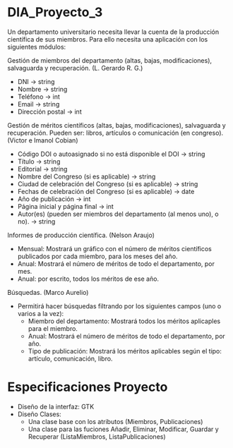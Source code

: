 # DIA_Proyecto_3

Un departamento universitario necesita llevar la cuenta de la producción científica de sus miembros. Para ello necesita una aplicación con los siguientes módulos:

Gestión de miembros del departamento (altas, bajas, modificaciones), salvaguarda y recuperación. (L. Gerardo R. G.)

  - DNI  -> string
  - Nombre -> string  
  - Teléfono -> int 
  - Email -> string
  - Dirección postal -> int 
  
  
Gestión de méritos científicos (altas, bajas, modificaciones), salvaguarda y recuperación. Pueden ser: libros, artículos o comunicación   (en congreso). (Victor e Imanol Cobian)

  - Código DOI o autoasignado si no está disponible el DOI -> string 
  - Título  -> string
  - Editorial  -> string
  - Nombre del Congreso (si es aplicable) -> string  
  - Ciudad de celebración del Congreso (si es aplicable) -> string  
  - Fechas de celebración del Congreso (si es aplicable)  -> date
  - Año de publicación  -> int
  - Página inicial y página final -> int 
  - Autor(es) (pueden ser miembros del departamento (al menos uno), o no). -> string  
  
  
Informes de producción científica. (Nelson Araujo)
  - Mensual: Mostrará un gráfico con el número de méritos científicos publicados por cada miembro, para los meses del año.
  - Anual: Mostrará el número de méritos de todo el departamento, por mes.
  - Anual: por escrito, todos los méritos de ese año.

Búsquedas. (Marco Aurelio)
  - Permitirá hacer búsquedas filtrando por los siguientes campos (uno o varios a la vez):
    - Miembro del departamento: Mostrará todos los méritos aplicaples para el miembro.
    - Anual: Mostrará el número de méritos de todo el departamento, por año.
    - Tipo de publicación: Mostrará los méritos aplicables según el tipo: artículo, comunicación, libro.

# Especificaciones Proyecto 
- Diseño de la interfaz: GTK
- Diseño Clases:
	- Una clase base con los atributos (Miembros, Publicaciones)
	- Una clase para las fuciones Añadir, Eliminar, Modificar, Guardar y Recuperar (ListaMiembros, ListaPublicaciones)


